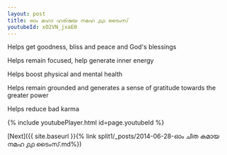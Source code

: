 ```yaml
---
layout: post
title: ഓം മഹാ ഹര്ഷയ നമഹ ൧൧ ടൈംസ്
youtubeId: xO2VN_jxaE0
---
```

 
 
Helps get goodness, bliss and peace and God's blessings
 
Helps remain focused, help generate inner energy 
 
Helps boost physical and mental health 
 
Helps remain grounded and generates a sense of gratitude towards the greater power 
 
Helps reduce bad karma
 
 
 
 


{% include youtubePlayer.html id=page.youtubeId %}
 
[Next]({{ site.baseurl }}{% link  split1/_posts/2014-06-28-ഓം ചിത കമായ നമഹ ൧൧ ടൈംസ്.md%})
 
